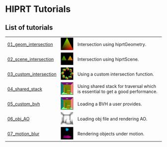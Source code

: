 # HIPRT Tutorials

## List of tutorials

|   |   |  |
|---|---|--|
|[01_geom_intersection](./01_geom_intersection)   | <img src="./imgs/MeshIntersection.png" alt="drawing" width="100"/>  | Intersection using hiprtGeometry. |
|[02_scene_intersection](./02_scene_intersection)   | <img src="./imgs/SceneIntersection.png" alt="drawing" width="100"/>  | Intersection using hiprtScene. |
|[03_custom_intersection](./03_custom_intersection)   | <img src="./imgs/03_custom_intersection.png" alt="drawing" width="100"/>  | Using a custom intersection function. |
|[04_shared_stack](./04_shared_stack)   | <img src="./imgs/04_shared_stack.png" alt="drawing" width="100"/>  | Using shared stack for traversal which is essential to get a good performance. | 
|[05_custom_bvh](./05_custom_bvh_import)   | <img src="./imgs/05_custom_bvh_import.png" alt="drawing" width="100"/>  | Loading a BVH a user provides. |
|[06_obj_AO](./06_obj_AO)   | <img src="./imgs/06_obj_AO.png" alt="drawing" width="100"/>  | Loading obj file and rendering AO. |
|[07_motion_blur](./07_motion_blur)   | <img src="./imgs/MotionBlur.png" alt="drawing" width="100"/>  | Rendering objects under motion. |
